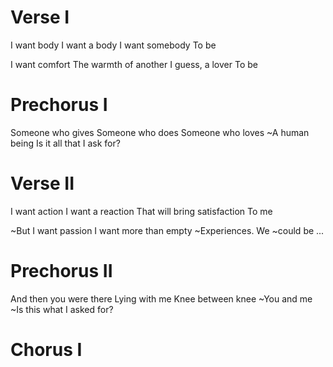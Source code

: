 # Verse I

I want body
I want a body
I want somebody
To be

I want comfort
The warmth of another
I guess, a lover
To be

# Prechorus I

Someone who gives
Someone who does
Someone who loves
~A human being
Is it all that I ask for?

# Verse II

I want action
I want a reaction
That will bring satisfaction
To me

~But I want passion
I want more than empty
~Experiences. We
~could be ...

# Prechorus II

And then you were there
Lying with me
Knee between knee
~You and me
~Is this what I asked for?

# Chorus I


